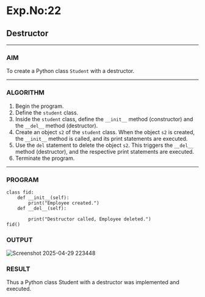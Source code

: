 # Exp.No:22  
## Destructor

---

### AIM  
To create a Python class `Student` with a destructor.

---

### ALGORITHM

1. Begin the program.  
2. Define the `student` class.  
3. Inside the `student` class, define the `__init__` method (constructor) and the `__del__` method (destructor).  
4. Create an object `s2` of the `student` class. When the object `s2` is created, the `__init__` method is called, and its print statements are executed.  
5. Use the `del` statement to delete the object `s2`. This triggers the `__del__` method (destructor), and the respective print statements are executed.  
6. Terminate the program.

---

### PROGRAM

```
class fid:
    def __init__(self):
        print("Employee created.")
    def __del__(self):
        
        print("Destructor called, Employee deleted.")
fid()
```

### OUTPUT

![Screenshot 2025-04-29 223448](https://github.com/user-attachments/assets/11eaad80-4404-4caf-953b-52a9f3cfefc6)


### RESULT
Thus a Python class Student with a destructor was implemented and executed.

